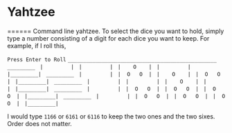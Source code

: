 # Yahtzee
======
Command line yahtzee.  To select the dice you want to hold, simply type a number consisting of a digit for each dice you want to keep.  For example, if I roll this,

`Press Enter to Roll`
`________________________________________________`
`  _________ `
` |         |`
` |         |`
` |    O    |`
` |         |`
` |_________|`
`  _________ `
` |         |`
` |  O   O  |`
` |    O    |`
` |  O   O  |`
` |_________|`
`  _________ `
` |         |`
` |         |`
` |    O    |`
` |         |`
` |_________|`
`  _________ `
` |         |`
` |  O   O  |`
` |  O   O  |`
` |  O   O  |`
` |_________|`
`  _________ `
` |         |`
` |  O   O  |`
` |  O   O  |`
` |  O   O  |`
` |_________|`
 
 I would type `1166` or `6161` or `6116` to keep the two ones and the two sixes.  Order does not matter.
